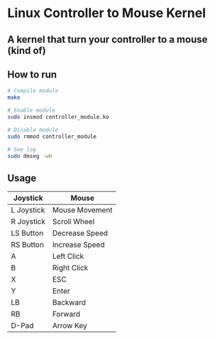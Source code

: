 # Linux Controller to Mouse Kernel

## A kernel that turn your controller to a mouse (kind of)

## How to run

``` sh
# Compile module
make

# Enable module
sudo insmod controller_module.ko

# Disable module
sudo rmmod controller_module

# See log
sudo dmseg -wH
```

## Usage

| Joystick   | Mouse          |
| ---------- | -------------- |
| L Joystick | Mouse Movement |
| R Joystick | Scroll Wheel   |
| LS Button  | Decrease Speed |
| RS Button  | Increase Speed |
| A          | Left Click     |
| B          | Right Click    |
| X          | ESC            |
| Y          | Enter          |
| LB         | Backward       |
| RB         | Forward        |
| D-Pad      | Arrow Key      |
